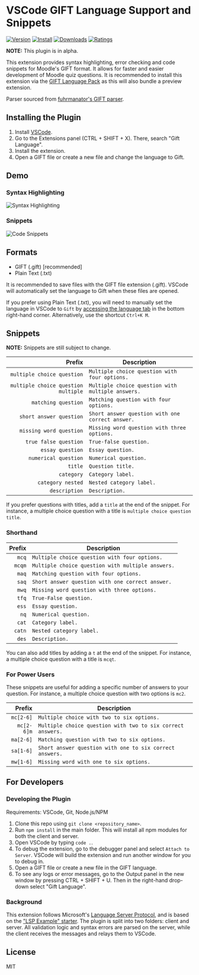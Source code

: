 # VSCode GIFT Language Support and Snippets

[![Version](https://vsmarketplacebadge.apphb.com/version/ethan-ou.vscode-gift.svg)](https://vsmarketplacebadge.apphb.com/version-short/ethan-ou.vscode-gift.svg)
[![Install](https://vsmarketplacebadge.apphb.com/installs/ethan-ou.vscode-gift.svg)](https://vsmarketplacebadge.apphb.com/installs-short/ethan-ou.vscode-gift.svg)
[![Downloads](https://vsmarketplacebadge.apphb.com/downloads/ethan-ou.vscode-gift.svg)](https://vsmarketplacebadge.apphb.com/downloads-short/ethan-ou.vscode-gift.svg)
[![Ratings](https://vsmarketplacebadge.apphb.com/rating-short/ethan-ou.vscode-gift.svg)](https://vsmarketplacebadge.apphb.com/rating-short/ethan-ou.vscode-gift.svg)

**NOTE:** This plugin is in alpha.

This extension provides syntax highlighting, error checking and code snippets for Moodle's GIFT format. It allows for faster and easier development of Moodle quiz questions. It is recommended to install this extension via the [GIFT Language Pack](https://marketplace.visualstudio.com/items?itemName=ethan-ou.vscode-gift-pack) as this will also bundle a preview extension.

Parser sourced from [fuhrmanator's GIFT parser](https://github.com/fuhrmanator/GIFT-grammar-PEG.js).

## Installing the Plugin
1. Install [VSCode](https://code.visualstudio.com/).
2. Go to the Extensions panel (CTRL + SHIFT + X). There, search "Gift Language".
3. Install the extension. 
4. Open a GIFT file or create a new file and change the language to Gift.

## Demo

### Syntax Highlighting

![Syntax Highlighting](https://github.com/ethan-ou/vscode-gift/blob/master/examples/syntax-highlighting.gif?raw=true)

### Snippets

![Code Snippets](https://github.com/ethan-ou/vscode-gift/blob/master/examples/code-snippets.gif?raw=true)

## Formats

* GIFT (.gift) [recommended]
* Plain Text (.txt)

It is recommended to save files with the GIFT file extension (.gift). VSCode will automatically set the language to Gift when these files are opened. 

If you prefer using Plain Text (.txt), you will need to manually set the language in VSCode to ```Gift``` by [accessing the language tab](https://code.visualstudio.com/docs/languages/overview#_changing-the-language-for-the-selected-file) in the bottom right-hand corner. Alternatively, use the shortcut ```Ctrl+K M```.

## Snippets

**NOTE:** Snippets are still subject to change.

|                              Prefix | Description                                       |
| ----------------------------------: | ------------------------------------------------- |
|          `multiple choice question` | `Multiple choice question with four options.`     |
| `multiple choice question multiple` | `Multiple choice question with multiple answers.` |
|                 `matching question` | `Matching question with four options.`            |
|             `short answer question` | `Short answer question with one correct answer.`  |
|             `missing word question` | `Missing word question with three options.`       |
|               `true false question` | `True-false question.`                            |
|                    `essay question` | `Essay question.`                                 |
|                `numerical question` | `Numerical question.`                             |
|                             `title` | `Question title.`                                 |
|                          `category` | `Category label.`                                 |
|                   `category nested` | `Nested category label.`                          |
|                       `description` | `Description.`                                    |

If you prefer questions with titles, add a `title` at the end of the snippet. For instance, a multiple choice question with a title is `multiple choice question title`.

### Shorthand

| Prefix | Description                                       |
| -----: | ------------------------------------------------- |
|  `mcq` | `Multiple choice question with four options.`     |
| `mcqm` | `Multiple choice question with multiple answers.` |
|  `maq` | `Matching question with four options.`            |
|  `saq` | `Short answer question with one correct answer.`  |
|  `mwq` | `Missing word question with three options.`       |
|  `tfq` | `True-False question.`                            |
|  `ess` | `Essay question.`                                 |
|   `nq` | `Numerical question.`                             |
|  `cat` | `Category label.`                                 |
| `catn` | `Nested category label.`                          |
|  `des` | `Description.`                                    |


You can also add titles by adding a `t` at the end of the snippet. For instance, a multiple choice question with a title is `mcqt`.

### For Power Users

These snippets are useful for adding a specific number of answers to your question. For instance, a multiple choice question with two options is `mc2`.

|     Prefix | Description                                                  |
| ---------: | ------------------------------------------------------------ |
|  `mc[2-6]` | `Multiple choice with two to six options.`                  |
| `mc[2-6]m` | `Multiple choice question with two to six correct answers.` |
|  `ma[2-6]` | `Matching question with two to six options.`                |
|  `sa[1-6]` | `Short answer question with one to six correct answers.`    |
|  `mw[1-6]` | `Missing word with one to six options.`                     |

## For Developers

### Developing the Plugin
Requirements: VSCode, Git, Node.js/NPM

1. Clone this repo using ```git clone <repository_name>```.
2. Run ```npm install``` in the main folder. This will install all npm modules for both the client and server.
3. Open VSCode by typing ```code .```.
4. To debug the extension, go to the debugger panel and select ```Attach to Server```. VSCode will build the extension and run another window for you to debug in.
5. Open a GIFT file or create a new file in the GIFT language.
6. To see any logs or error messages, go to the Output panel in the new window by pressing CTRL + SHIFT + U. Then in the right-hand drop-down select "Gift Language".

### Background
This extension follows Microsoft's [Language Server Protocol](https://microsoft.github.io/language-server-protocol), and is based on the ["LSP Example" starter](https://github.com/Microsoft/vscode-extension-samples/tree/master/lsp-sample). The plugin is split into two folders: client and server. All validation logic and syntax errors are parsed on the server, while the client receives the messages and relays them to VSCode.

## License

MIT
